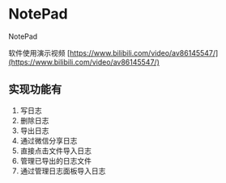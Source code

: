 # NotePad
NotePad

软件使用演示视频 [https://www.bilibili.com/video/av86145547/](https://www.bilibili.com/video/av86145547/)  

## 实现功能有  
1. 写日志
1. 删除日志
1. 导出日志
1. 通过微信分享日志
1. 直接点击文件导入日志
1. 管理已导出的日志文件
1. 通过管理日志面板导入日志
